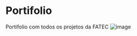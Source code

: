 # Portifolio
Portifolio com todos os projetos da FATEC
![image](https://github.com/ViniciusAndBar/Portifolio/assets/88664252/84ed15eb-995b-4ced-98bf-6acb97439dd2)

